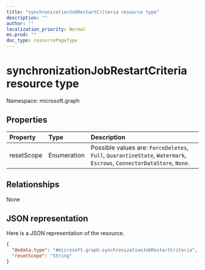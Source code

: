 ```yaml
---
title: "synchronizationJobRestartCriteria resource type"
description: ""
author: ""
localization_priority: Normal
ms.prod: ""
doc_type: resourcePageType
---
```


# synchronizationJobRestartCriteria resource type


Namespace: microsoft.graph



## Properties
|Property|Type|Description|
|:---|:---|:---|
|resetScope|Enumeration| Possible values are: `ForceDeletes`, `Full`, `QuarantineState`, `Watermark`, `Escrows`, `ConnectorDataStore`, `None`.|

## Relationships
None

## JSON representation
Here is a JSON representation of the resource.
<!-- {
  "blockType": "resource",
  "@odata.type": "microsoft.graph.synchronizationJobRestartCriteria"
}
-->
``` json
{
  "@odata.type": "#microsoft.graph.synchronizationJobRestartCriteria",
  "resetScope": "String"
}
```

